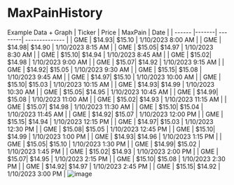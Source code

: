 # MaxPainHistory

Example Data + Graph
| Ticker | Price | MaxPain |      Date      |
| ------ |-------| --------| -------------- |
|  GME   | $14.93| $15.10  | 1/10/2023 8:00 AM |
|  GME   | $14.98| $14.90  | 1/10/2023 8:15 AM |
|  GME   | $15.05| $14.97  | 1/10/2023 8:30 AM |
|  GME   | $15.10| $14.94  | 1/10/2023 8:45 AM |
|  GME   | $15.02| $14.98  | 1/10/2023 9:00 AM |
|  GME   | $15.07| $14.92  | 1/10/2023 9:15 AM |
|  GME   | $14.92| $15.05  | 1/10/2023 9:30 AM |
|  GME   | $15.15| $15.08  | 1/10/2023 9:45 AM |
|  GME   | $14.97| $15.10  | 1/10/2023 10:00 AM |
|  GME   | $15.10| $15.03  | 1/10/2023 10:15 AM |
|  GME   | $14.93| $14.99  | 1/10/2023 10:30 AM |
|  GME   | $15.05| $14.95  | 1/10/2023 10:45 AM |
|  GME   | $14.99| $15.08  | 1/10/2023 11:00 AM |
|  GME   | $15.02| $14.93  | 1/10/2023 11:15 AM |
|  GME   | $15.07| $14.98  | 1/10/2023 11:30 AM |
|  GME   | $15.10| $15.04  | 1/10/2023 11:45 AM |
|  GME   | $14.92| $15.07  | 1/10/2023 12:00 PM |
|  GME   | $15.15| $14.94  | 1/10/2023 12:15 PM |
|  GME   | $14.97| $15.03  | 1/10/2023 12:30 PM |
|  GME   | $15.08| $15.05  | 1/10/2023 12:45 PM |
|  GME   | $15.10| $14.99  | 1/10/2023 1:00 PM  |
|  GME   | $14.93| $14.96  | 1/10/2023 1:15 PM  |
|  GME   | $15.05| $15.10  | 1/10/2023 1:30 PM  |
|  GME   | $14.99| $15.02  | 1/10/2023 1:45 PM  |
|  GME   | $15.02| $14.93  | 1/10/2023 2:00 PM  |
|  GME   | $15.07| $14.95  | 1/10/2023 2:15 PM  |
|  GME   | $15.10| $15.08  | 1/10/2023 2:30 PM  |
|  GME   | $14.92| $14.97  | 1/10/2023 2:45 PM  |
|  GME   | $15.15| $14.92  | 1/10/2023 3:00 PM  |
![image](https://github.com/ZubZubZuberi/MaxPainHistory/assets/156230012/c6240bc0-e90b-49bf-93e3-d64e653c0faf)
